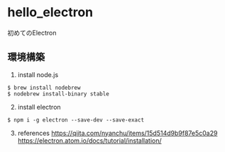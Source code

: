 hello_electron
==

初めてのElectron

環境構築
--
1. install node.js
```
$ brew install nodebrew
$ nodebrew install-binary stable
```
2. install electron
```
$ npm i -g electron --save-dev --save-exact
```
3. references
https://qiita.com/nyanchu/items/15d514d9b9f87e5c0a29
https://electron.atom.io/docs/tutorial/installation/

